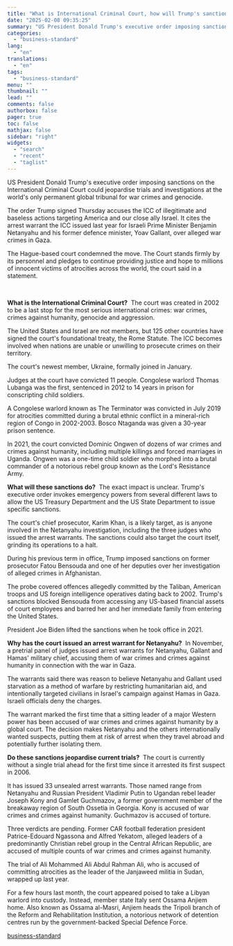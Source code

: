 ```yaml
---
title: "What is International Criminal Court, how will Trump's sanctions impact it"
date: "2025-02-08 09:35:25"
summary: "US President Donald Trump's executive order imposing sanctions on the International Criminal Court could jeopardise trials and investigations at the world's only permanent global tribunal for war crimes and genocide. The order Trump signed Thursday accuses the ICC of illegitimate and baseless actions targeting America and our close ally Israel...."
categories:
  - "business-standard"
lang:
  - "en"
translations:
  - "en"
tags:
  - "business-standard"
menu: ""
thumbnail: ""
lead: ""
comments: false
authorbox: false
pager: true
toc: false
mathjax: false
sidebar: "right"
widgets:
  - "search"
  - "recent"
  - "taglist"
---
```


US President Donald Trump's executive order imposing sanctions on the International Criminal Court could jeopardise trials and investigations at the world's only permanent global tribunal for war crimes and genocide.

The order Trump signed Thursday accuses the ICC of illegitimate and baseless actions targeting America and our close ally Israel. It cites the arrest warrant the ICC issued last year for Israeli Prime Minister Benjamin Netanyahu and his former defence minister, Yoav Gallant, over alleged war crimes in Gaza.

The Hague-based court condemned the move. The Court stands firmly by its personnel and pledges to continue providing justice and hope to millions of innocent victims of atrocities across the world, the court said in a statement.

 

**What is the International Criminal Court?**  The court was created in 2002 to be a last stop for the most serious international crimes: war crimes, crimes against humanity, genocide and aggression.

The United States and Israel are not members, but 125 other countries have signed the court's foundational treaty, the Rome Statute. The ICC becomes involved when nations are unable or unwilling to prosecute crimes on their territory.

The court's newest member, Ukraine, formally joined in January.

Judges at the court have convicted 11 people. Congolese warlord Thomas Lubanga was the first, sentenced in 2012 to 14 years in prison for conscripting child soldiers.

A Congolese warlord known as The Terminator was convicted in July 2019 for atrocities committed during a brutal ethnic conflict in a mineral-rich region of Congo in 2002-2003. Bosco Ntaganda was given a 30-year prison sentence.

In 2021, the court convicted Dominic Ongwen of dozens of war crimes and crimes against humanity, including multiple killings and forced marriages in Uganda. Ongwen was a one-time child soldier who morphed into a brutal commander of a notorious rebel group known as the Lord's Resistance Army.

**What will these sanctions do?**  The exact impact is unclear. Trump's executive order invokes emergency powers from several different laws to allow the US Treasury Department and the US State Department to issue specific sanctions.

The court's chief prosecutor, Karim Khan, is a likely target, as is anyone involved in the Netanyahu investigation, including the three judges who issued the arrest warrants. The sanctions could also target the court itself, grinding its operations to a halt.

During his previous term in office, Trump imposed sanctions on former prosecutor Fatou Bensouda and one of her deputies over her investigation of alleged crimes in Afghanistan.

The probe covered offences allegedly committed by the Taliban, American troops and US foreign intelligence operatives dating back to 2002. Trump's sanctions blocked Bensouda from accessing any US-based financial assets of court employees and barred her and her immediate family from entering the United States.

President Joe Biden lifted the sanctions when he took office in 2021.

**Why has the court issued an arrest warrant for Netanyahu?**  In November, a pretrial panel of judges issued arrest warrants for Netanyahu, Gallant and Hamas' military chief, accusing them of war crimes and crimes against humanity in connection with the war in Gaza.

The warrants said there was reason to believe Netanyahu and Gallant used starvation as a method of warfare by restricting humanitarian aid, and intentionally targeted civilians in Israel's campaign against Hamas in Gaza. Israeli officials deny the charges.

The warrant marked the first time that a sitting leader of a major Western power has been accused of war crimes and crimes against humanity by a global court. The decision makes Netanyahu and the others internationally wanted suspects, putting them at risk of arrest when they travel abroad and potentially further isolating them.

**Do these sanctions jeopardise current trials?**  The court is currently without a single trial ahead for the first time since it arrested its first suspect in 2006.

It has issued 33 unsealed arrest warrants. Those named range from Netanyahu and Russian President Vladimir Putin to Ugandan rebel leader Joseph Kony and Gamlet Guchmazov, a former government member of the breakaway region of South Ossetia in Georgia. Kony is accused of war crimes and crimes against humanity. Guchmazov is accused of torture.

Three verdicts are pending. Former CAR football federation president Patrice-Edouard Ngassona and Alfred Yekatom, alleged leaders of a predominantly Christian rebel group in the Central African Republic, are accused of multiple counts of war crimes and crimes against humanity.

The trial of Ali Mohammed Ali Abdul Rahman Ali, who is accused of committing atrocities as the leader of the Janjaweed militia in Sudan, wrapped up last year.

For a few hours last month, the court appeared poised to take a Libyan warlord into custody. Instead, member state Italy sent Ossama Anjiem home. Also known as Ossama al-Masri, Anjiem heads the Tripoli branch of the Reform and Rehabilitation Institution, a notorious network of detention centres run by the government-backed Special Defence Force.

[business-standard](https://www.business-standard.com/world-news/what-is-international-criminal-court-how-will-trump-s-sanctions-impact-it-125020800021_1.html)
